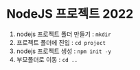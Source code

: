 # NodeJS 프로젝트 2022

1. nodejs 프로젝트 폴더 만들기 : `mkdir`
2. 프로젝트 폴더에 진입 : `cd project `
3. nodejs 프로젝트 생성 : `npm init -y`
4. 부모폴더로 이동 : `cd ..`
